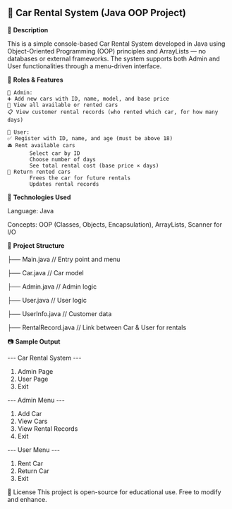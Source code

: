 🚗 **Car Rental System (Java OOP Project)**
--------------------------------------------
📌 **Description**

This is a simple console-based Car Rental System developed in Java using Object-Oriented Programming (OOP) principles and ArrayLists — no databases or external frameworks. 
The system supports both Admin and User functionalities through a menu-driven interface.

👥 **Roles & Features**

    🔐 Admin:
    ➕ Add new cars with ID, name, model, and base price
    📃 View all available or rented cars
    📋 View customer rental records (who rented which car, for how many days)
    
    👤 User:
    ✅ Register with ID, name, and age (must be above 18)
    🚘 Rent available cars
           Select car by ID
           Choose number of days
           See total rental cost (base price × days)
    🔁 Return rented cars
           Frees the car for future rentals
           Updates rental records

📂 **Technologies Used**

Language: Java

Concepts: OOP (Classes, Objects, Encapsulation), ArrayLists, Scanner for I/O

📁 **Project Structure**


├── Main.java               // Entry point and menu

├── Car.java               // Car model

├── Admin.java             // Admin logic

├── User.java              // User logic

├── UserInfo.java          // Customer data

├── RentalRecord.java      // Link between Car & User for rentals


📷 **Sample Output**

--- Car Rental System ---
1. Admin Page
2. User Page
3. Exit

--- Admin Menu ---
1. Add Car
2. View Cars
3. View Rental Records
4. Exit

--- User Menu ---
1. Rent Car
2. Return Car
3. Exit


📜 License
This project is open-source for educational use. Free to modify and enhance.
